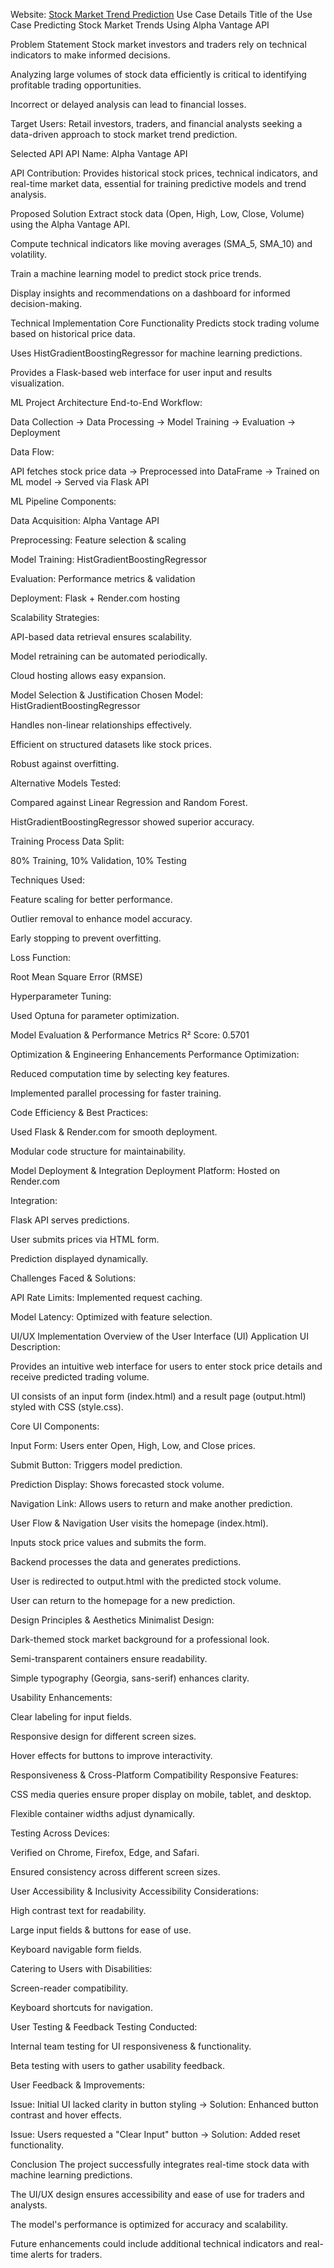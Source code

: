 Website: [Stock Market Trend Prediction](https://alpha-vantage.onrender.com)
Use Case Details
Title of the Use Case
Predicting Stock Market Trends Using Alpha Vantage API

Problem Statement
Stock market investors and traders rely on technical indicators to make informed decisions.

Analyzing large volumes of stock data efficiently is critical to identifying profitable trading opportunities.

Incorrect or delayed analysis can lead to financial losses.

Target Users: Retail investors, traders, and financial analysts seeking a data-driven approach to stock market trend prediction.

Selected API
API Name: Alpha Vantage API

API Contribution: Provides historical stock prices, technical indicators, and real-time market data, essential for training predictive models and trend analysis.

Proposed Solution
Extract stock data (Open, High, Low, Close, Volume) using the Alpha Vantage API.

Compute technical indicators like moving averages (SMA_5, SMA_10) and volatility.

Train a machine learning model to predict stock price trends.

Display insights and recommendations on a dashboard for informed decision-making.

Technical Implementation
Core Functionality
Predicts stock trading volume based on historical price data.

Uses HistGradientBoostingRegressor for machine learning predictions.

Provides a Flask-based web interface for user input and results visualization.

ML Project Architecture
End-to-End Workflow:

Data Collection → Data Processing → Model Training → Evaluation → Deployment

Data Flow:

API fetches stock price data → Preprocessed into DataFrame → Trained on ML model → Served via Flask API

ML Pipeline Components:

Data Acquisition: Alpha Vantage API

Preprocessing: Feature selection & scaling

Model Training: HistGradientBoostingRegressor

Evaluation: Performance metrics & validation

Deployment: Flask + Render.com hosting

Scalability Strategies:

API-based data retrieval ensures scalability.

Model retraining can be automated periodically.

Cloud hosting allows easy expansion.

Model Selection & Justification
Chosen Model: HistGradientBoostingRegressor

Handles non-linear relationships effectively.

Efficient on structured datasets like stock prices.

Robust against overfitting.

Alternative Models Tested:

Compared against Linear Regression and Random Forest.

HistGradientBoostingRegressor showed superior accuracy.

Training Process
Data Split:

80% Training, 10% Validation, 10% Testing

Techniques Used:

Feature scaling for better performance.

Outlier removal to enhance model accuracy.

Early stopping to prevent overfitting.

Loss Function:

Root Mean Square Error (RMSE)

Hyperparameter Tuning:

Used Optuna for parameter optimization.

Model Evaluation & Performance Metrics
R² Score: 0.5701

Optimization & Engineering Enhancements
Performance Optimization:

Reduced computation time by selecting key features.

Implemented parallel processing for faster training.

Code Efficiency & Best Practices:

Used Flask & Render.com for smooth deployment.

Modular code structure for maintainability.

Model Deployment & Integration
Deployment Platform: Hosted on Render.com

Integration:

Flask API serves predictions.

User submits prices via HTML form.

Prediction displayed dynamically.

Challenges Faced & Solutions:

API Rate Limits: Implemented request caching.

Model Latency: Optimized with feature selection.

UI/UX Implementation
Overview of the User Interface (UI)
Application UI Description:

Provides an intuitive web interface for users to enter stock price details and receive predicted trading volume.

UI consists of an input form (index.html) and a result page (output.html) styled with CSS (style.css).

Core UI Components:

Input Form: Users enter Open, High, Low, and Close prices.

Submit Button: Triggers model prediction.

Prediction Display: Shows forecasted stock volume.

Navigation Link: Allows users to return and make another prediction.

User Flow & Navigation
User visits the homepage (index.html).

Inputs stock price values and submits the form.

Backend processes the data and generates predictions.

User is redirected to output.html with the predicted stock volume.

User can return to the homepage for a new prediction.

Design Principles & Aesthetics
Minimalist Design:

Dark-themed stock market background for a professional look.

Semi-transparent containers ensure readability.

Simple typography (Georgia, sans-serif) enhances clarity.

Usability Enhancements:

Clear labeling for input fields.

Responsive design for different screen sizes.

Hover effects for buttons to improve interactivity.

Responsiveness & Cross-Platform Compatibility
Responsive Features:

CSS media queries ensure proper display on mobile, tablet, and desktop.

Flexible container widths adjust dynamically.

Testing Across Devices:

Verified on Chrome, Firefox, Edge, and Safari.

Ensured consistency across different screen sizes.

User Accessibility & Inclusivity
Accessibility Considerations:

High contrast text for readability.

Large input fields & buttons for ease of use.

Keyboard navigable form fields.

Catering to Users with Disabilities:

Screen-reader compatibility.

Keyboard shortcuts for navigation.

User Testing & Feedback
Testing Conducted:

Internal team testing for UI responsiveness & functionality.

Beta testing with users to gather usability feedback.

User Feedback & Improvements:

Issue: Initial UI lacked clarity in button styling → Solution: Enhanced button contrast and hover effects.

Issue: Users requested a "Clear Input" button → Solution: Added reset functionality.

Conclusion
The project successfully integrates real-time stock data with machine learning predictions.

The UI/UX design ensures accessibility and ease of use for traders and analysts.

The model's performance is optimized for accuracy and scalability.

Future enhancements could include additional technical indicators and real-time alerts for traders.
